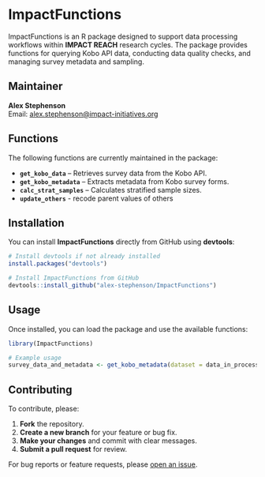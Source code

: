 # ImpactFunctions

ImpactFunctions is an R package designed to support data processing workflows within **IMPACT REACH** research cycles. The package provides functions for querying Kobo API data, conducting data quality checks, and managing survey metadata and sampling.

## Maintainer
**Alex Stephenson**  
Email: [alex.stephenson@impact-initiatives.org](mailto:alex.stephenson@impact-initiatives.org)

## Functions
The following functions are currently maintained in the package:

- **`get_kobo_data`** – Retrieves survey data from the Kobo API.
- **`get_kobo_metadata`** – Extracts metadata from Kobo survey forms.
- **`calc_strat_samples`** – Calculates stratified sample sizes.
- **`update_others`** - recode parent values of others

## Installation
You can install **ImpactFunctions** directly from GitHub using **devtools**:

```r
# Install devtools if not already installed
install.packages("devtools")

# Install ImpactFunctions from GitHub
devtools::install_github("alex-stephenson/ImpactFunctions")
```

## Usage
Once installed, you can load the package and use the available functions:

```r
library(ImpactFunctions)

# Example usage
survey_data_and_metadata <- get_kobo_metadata(dataset = data_in_processing, asset_id = "antAdT3siLrnjTdfcdYcFY", un = "alex_stephenson")
```

## Contributing
To contribute, please:
1. **Fork** the repository.
2. **Create a new branch** for your feature or bug fix.
3. **Make your changes** and commit with clear messages.
4. **Submit a pull request** for review.

For bug reports or feature requests, please [open an issue](https://github.com/alex-stephenson/ImpactFunctions/issues).

